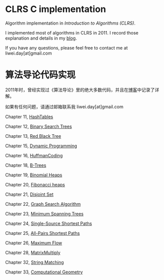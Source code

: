 # CLRS C implementation
Algorithm implementation in *Introduction to Algorithms (CLRS)*.

I implemented most of algorithms in CLRS in 2011. I record those explanation and details in my [blog][1].

If you have any questions, please feel free to contact me at liwei.day[at]gmail.com

# 算法导论代码实现
2011年时，曾经实现过《算法导论》里的绝大多数代码，并且在[博客][1]中记录了详解。

如果有任何问题，请通过邮箱联系我 liwei.day[at]gmail.com

Chapter 11, [HashTables](https://github.com/wliday/clrs_c_implementation/tree/master/HashTables)

Chapter 12, [Binary Search Trees](https://github.com/wliday/clrs_c_implementation/tree/master/BinarySearchTrees)

Chapter 13, [Red Black Tree](https://github.com/wliday/clrs_c_implementation/tree/master/RedBlackTree)

Chapter 15, [Dynamic Programming](https://github.com/wliday/clrs_c_implementation/tree/master/DynamicProgramming)

Chapter 16, [HuffmanCoding](https://github.com/wliday/clrs_c_implementation/tree/master/HuffmanCoding)

Chapter 18, [B-Trees](https://github.com/wliday/clrs_c_implementation/tree/master/B-Trees)

Chapter 19, [Binomial Heaps](https://github.com/wliday/clrs_c_implementation/tree/master/BinomialHeaps)

Chapter 20, [Fibonacci heaps](https://github.com/wliday/clrs_c_implementation/tree/master/FibonacciHeaps)

Chapter 21, [Disjoint Set](https://github.com/wliday/clrs_c_implementation/tree/master/DisjointSets)

Chapter 22, [Graph Search Algorithm](https://github.com/wliday/clrs_c_implementation/tree/master/GraphSearchAlgorithm)

Chapter 23, [Minimum Spanning Trees](https://github.com/wliday/clrs_c_implementation/tree/master/MinimumSpanningTrees)

Chapter 24, [Single-Source Shortest Paths](https://github.com/wliday/clrs_c_implementation/tree/master/ShortestPathsAlgorithm)

Chapter 25, [All-Pairs Shortest Paths](https://github.com/wliday/clrs_c_implementation/tree/master/ShortestPathsAlgorithm)

Chapter 26, [Maximum Flow](https://github.com/wliday/clrs_c_implementation/tree/master/NetworkFlow)

Chapter 28, [MatrixMultiply](https://github.com/wliday/clrs_c_implementation/tree/master/MatrixMultiply)

Chapter 32, [String Matching](https://github.com/wliday/clrs_c_implementation/tree/master/StringMatching)

Chapter 33, [Computational Geometry](https://github.com/wliday/clrs_c_implementation/tree/master/ComputationalGeometry)


[1]: http://mindlee.com/2011/08/21/study-notes-directory/